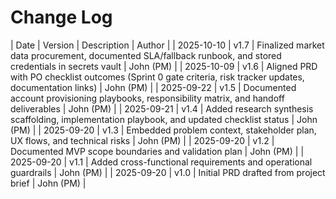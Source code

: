 # Change Log
| Date | Version | Description | Author |
| 2025-10-10 | v1.7 | Finalized market data procurement, documented SLA/fallback runbook, and stored credentials in secrets vault | John (PM) |
| 2025-10-09 | v1.6 | Aligned PRD with PO checklist outcomes (Sprint 0 gate criteria, risk tracker updates, documentation links) | John (PM) |
| 2025-09-22 | v1.5 | Documented account provisioning playbooks, responsibility matrix, and handoff deliverables | John (PM) |
| 2025-09-21 | v1.4 | Added research synthesis scaffolding, implementation playbook, and updated checklist status | John (PM) |
| 2025-09-20 | v1.3 | Embedded problem context, stakeholder plan, UX flows, and technical risks | John (PM) |
| 2025-09-20 | v1.2 | Documented MVP scope boundaries and validation plan | John (PM) |
| 2025-09-20 | v1.1 | Added cross-functional requirements and operational guardrails | John (PM) |
| 2025-09-20 | v1.0 | Initial PRD drafted from project brief | John (PM) |
